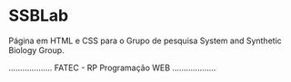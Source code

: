 # SSBLab

Página em HTML e CSS para o Grupo de pesquisa System and Synthetic Biology Group.

...................
FATEC - RP
Programação WEB
...................
